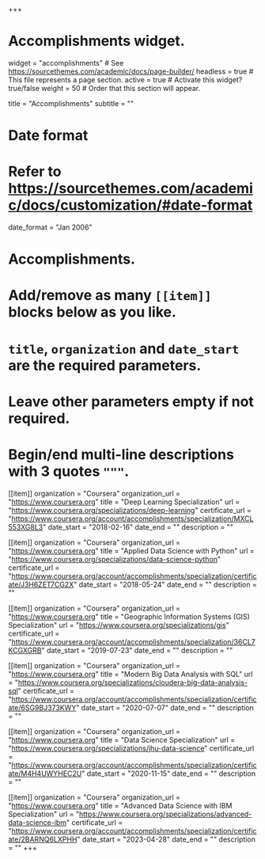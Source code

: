 +++
# Accomplishments widget.
widget = "accomplishments"  # See https://sourcethemes.com/academic/docs/page-builder/
headless = true  # This file represents a page section.
active = true  # Activate this widget? true/false
weight = 50  # Order that this section will appear.

title = "Accomplish&shy;ments"
subtitle = ""

# Date format
#   Refer to https://sourcethemes.com/academic/docs/customization/#date-format
date_format = "Jan 2006"

# Accomplishments.
#   Add/remove as many `[[item]]` blocks below as you like.
#   `title`, `organization` and `date_start` are the required parameters.
#   Leave other parameters empty if not required.
#   Begin/end multi-line descriptions with 3 quotes `"""`.

[[item]]
  organization = "Coursera"
  organization_url = "https://www.coursera.org"
  title = "Deep Learning Specialization"
  url = "https://www.coursera.org/specializations/deep-learning"
  certificate_url = "https://www.coursera.org/account/accomplishments/specialization/MXCL553XG8L3"
  date_start = "2018-02-16"
  date_end = ""
  description = ""

[[item]]
  organization = "Coursera"
  organization_url = "https://www.coursera.org"
  title = "Applied Data Science with Python"
  url = "https://www.coursera.org/specializations/data-science-python"
  certificate_url = "https://www.coursera.org/account/accomplishments/specialization/certificate/J3H6ZET7CG2X"
  date_start = "2018-05-24"
  date_end = ""
  description = ""

[[item]]
  organization = "Coursera"
  organization_url = "https://www.coursera.org"
  title = "Geographic Information Systems (GIS) Specialization"
  url = "https://www.coursera.org/specializations/gis"
  certificate_url = "https://www.coursera.org/account/accomplishments/specialization/36CL7KCGXGRB"
  date_start = "2019-07-23"
  date_end = ""
  description = ""

[[item]]
  organization = "Coursera"
  organization_url = "https://www.coursera.org"
  title = "Modern Big Data Analysis with SQL"
  url = "https://www.coursera.org/specializations/cloudera-big-data-analysis-sql"
  certificate_url = "https://www.coursera.org/account/accomplishments/specialization/certificate/6SG9BJ373KWY"
  date_start = "2020-07-07"
  date_end = ""
  description = ""

[[item]]
  organization = "Coursera"
  organization_url = "https://www.coursera.org"
  title = "Data Science Specialization"
  url = "https://www.coursera.org/specializations/jhu-data-science"
  certificate_url = "https://www.coursera.org/account/accomplishments/specialization/certificate/M4H4UWYHEC2U"
  date_start = "2020-11-15"
  date_end = ""
  description = ""

  [[item]]
    organization = "Coursera"
    organization_url = "https://www.coursera.org"
    title = "Advanced Data Science with IBM Specialization"
    url = "https://www.coursera.org/specializations/advanced-data-science-ibm"
    certificate_url = "https://www.coursera.org/account/accomplishments/specialization/certificate/2BARNQ6LXPHH"
    date_start = "2023-04-28"
    date_end = ""
    description = ""
+++
